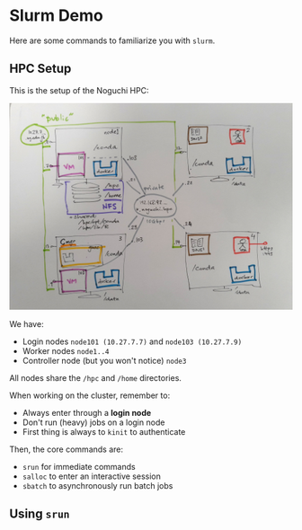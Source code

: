 # Slurm Demo

Here are some commands to familiarize you with `slurm`.


## HPC Setup

This is the setup of the Noguchi HPC:

![HPC Diagram](hpc-diagram.jpg)

We have:
 * Login nodes `node101 (10.27.7.7)` and `node103 (10.27.7.9)`
 * Worker nodes `node1..4`
 * Controller node (but you won't notice) `node3`

All nodes share the `/hpc` and `/home` directories.

When working on the cluster, remember to:
 * Always enter through a **login node**
 * Don't run (heavy) jobs on a login node
 * First thing is always to `kinit` to authenticate

Then, the core commands are:
 * `srun` for immediate commands
 * `salloc` to enter an interactive session
 * `sbatch` to asynchronously run batch jobs


## Using `srun`


